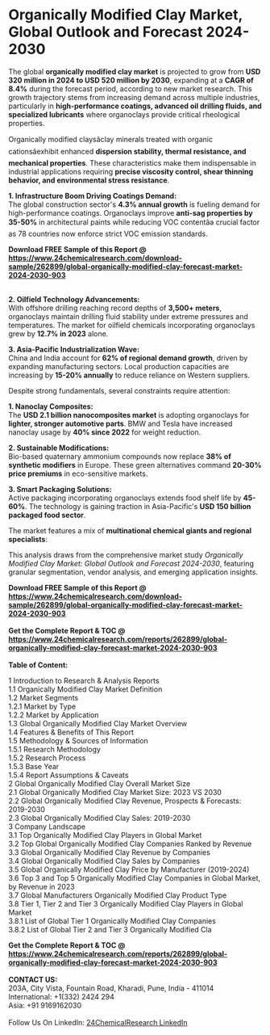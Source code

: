 <h1>Organically Modified Clay Market, Global Outlook and Forecast 2024-2030</h1><p>The global <strong>organically modified clay market</strong> is projected to grow from <strong>USD 320 million in 2024 to USD 520 million by 2030</strong>, expanding at a <strong>CAGR of 8.4%</strong> during the forecast period, according to new market research. This growth trajectory stems from increasing demand across multiple industries, particularly in <strong>high-performance coatings, advanced oil drilling fluids, and specialized lubricants</strong> where organoclays provide critical rheological properties.</p><p>Organically modified claysâclay minerals treated with organic cationsâexhibit enhanced <strong>dispersion stability, thermal resistance, and mechanical properties</strong>. These characteristics make them indispensable in industrial applications requiring <strong>precise viscosity control, shear thinning behavior, and environmental stress resistance</strong>.</p><p><strong>1. Infrastructure Boom Driving Coatings Demand:</strong><br>
The global construction sector's <strong>4.3% annual growth</strong> is fueling demand for high-performance coatings. Organoclays improve <strong>anti-sag properties by 35-50%</strong> in architectural paints while reducing VOC contentâa crucial factor as 78 countries now enforce strict VOC emission standards.</p><div><b>Download FREE Sample of this Report @ 
            <a href="https://www.24chemicalresearch.com/download-sample/262899/global-organically-modified-clay-forecast-market-2024-2030-903">
            https://www.24chemicalresearch.com/download-sample/262899/global-organically-modified-clay-forecast-market-2024-2030-903</a></b></div><br><p><strong>2. Oilfield Technology Advancements:</strong><br>
With offshore drilling reaching record depths of <strong>3,500+ meters</strong>, organoclays maintain drilling fluid stability under extreme pressures and temperatures. The market for oilfield chemicals incorporating organoclays grew by <strong>12.7% in 2023</strong> alone.</p><p><strong>3. Asia-Pacific Industrialization Wave:</strong><br>
China and India account for <strong>62% of regional demand growth</strong>, driven by expanding manufacturing sectors. Local production capacities are increasing by <strong>15-20% annually</strong> to reduce reliance on Western suppliers.</p><p>Despite strong fundamentals, several constraints require attention:</p><p><strong>1. Nanoclay Composites:</strong><br>
The <strong>USD 2.1 billion nanocomposites market</strong> is adopting organoclays for <strong>lighter, stronger automotive parts</strong>. BMW and Tesla have increased nanoclay usage by <strong>40% since 2022</strong> for weight reduction.</p><p><strong>2. Sustainable Modifications:</strong><br>
Bio-based quaternary ammonium compounds now replace <strong>38% of synthetic modifiers</strong> in Europe. These green alternatives command <strong>20-30% price premiums</strong> in eco-sensitive markets.</p><p><strong>3. Smart Packaging Solutions:</strong><br>
Active packaging incorporating organoclays extends food shelf life by <strong>45-60%</strong>. The technology is gaining traction in Asia-Pacific's <strong>USD 150 billion packaged food sector</strong>.</p><p>The market features a mix of <strong>multinational chemical giants and regional specialists</strong>:</p><p>This analysis draws from the comprehensive market study <em>Organically Modified Clay Market: Global Outlook and Forecast 2024-2030</em>, featuring granular segmentation, vendor analysis, and emerging application insights.</p><div><b>Download FREE Sample of this Report @ 
            <a href="https://www.24chemicalresearch.com/download-sample/262899/global-organically-modified-clay-forecast-market-2024-2030-903">
            https://www.24chemicalresearch.com/download-sample/262899/global-organically-modified-clay-forecast-market-2024-2030-903</a></b></div><br><div><b>Get the Complete Report & TOC @ 
            <a href="https://www.24chemicalresearch.com/reports/262899/global-organically-modified-clay-forecast-market-2024-2030-903">
            https://www.24chemicalresearch.com/reports/262899/global-organically-modified-clay-forecast-market-2024-2030-903</a></b></div><br>
            <b>Table of Content:</b><p>1 Introduction to Research & Analysis Reports<br />
    1.1 Organically Modified Clay Market Definition<br />
    1.2 Market Segments<br />
        1.2.1 Market by Type<br />
        1.2.2 Market by Application<br />
    1.3 Global Organically Modified Clay Market Overview<br />
    1.4 Features & Benefits of This Report<br />
    1.5 Methodology & Sources of Information<br />
        1.5.1 Research Methodology<br />
        1.5.2 Research Process<br />
        1.5.3 Base Year<br />
        1.5.4 Report Assumptions & Caveats<br />
2 Global Organically Modified Clay Overall Market Size<br />
    2.1 Global Organically Modified Clay Market Size: 2023 VS 2030<br />
    2.2 Global Organically Modified Clay Revenue, Prospects & Forecasts: 2019-2030<br />
    2.3 Global Organically Modified Clay Sales: 2019-2030<br />
3 Company Landscape<br />
    3.1 Top Organically Modified Clay Players in Global Market<br />
    3.2 Top Global Organically Modified Clay Companies Ranked by Revenue<br />
    3.3 Global Organically Modified Clay Revenue by Companies<br />
    3.4 Global Organically Modified Clay Sales by Companies<br />
    3.5 Global Organically Modified Clay Price by Manufacturer (2019-2024)<br />
    3.6 Top 3 and Top 5 Organically Modified Clay Companies in Global Market, by Revenue in 2023<br />
    3.7 Global Manufacturers Organically Modified Clay Product Type<br />
    3.8 Tier 1, Tier 2 and Tier 3 Organically Modified Clay Players in Global Market<br />
        3.8.1 List of Global Tier 1 Organically Modified Clay Companies<br />
        3.8.2 List of Global Tier 2 and Tier 3 Organically Modified Cla</p><div><b>Get the Complete Report & TOC @ 
            <a href="https://www.24chemicalresearch.com/reports/262899/global-organically-modified-clay-forecast-market-2024-2030-903">
            https://www.24chemicalresearch.com/reports/262899/global-organically-modified-clay-forecast-market-2024-2030-903</a></b></div><br><b>CONTACT US:</b><br>
            203A, City Vista, Fountain Road, Kharadi, Pune, India - 411014<br>
            International: +1(332) 2424 294<br>
            Asia: +91 9169162030 <br><br>
            Follow Us On LinkedIn: <a href="https://www.linkedin.com/company/24chemicalresearch/">24ChemicalResearch LinkedIn</a>